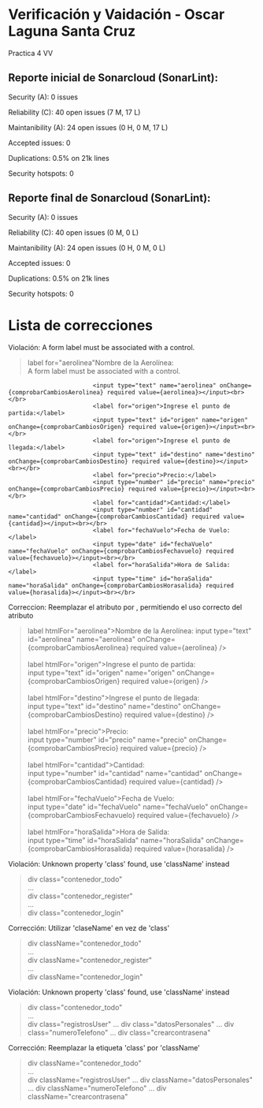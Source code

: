 # Verificación y Vaidación - Oscar Laguna Santa Cruz
Practica 4 VV

## Reporte inicial de Sonarcloud (SonarLint):
Security (A): 0 issues

Reliability (C): 40 open issues (7 M, 17 L)

Maintanibility (A): 24 open issues (0 H, 0 M, 17 L)

Accepted issues: 0

Duplications: 0.5% on 21k lines

Security hotspots: 0

## Reporte final de Sonarcloud (SonarLint):
Security (A): 0 issues

Reliability (C): 40 open issues (0 M, 0 L)

Maintanibility (A): 24 open issues (0 H, 0 M, 0 L)

Accepted issues: 0

Duplications: 0.5% on 21k lines

Security hotspots: 0



# Lista de correcciones
Violación: A form label must be associated with a control.
>  label for="aerolinea"Nombre de la Aerolínea:</label>  
A form label must be associated with a control.  

                            <input type="text" name="aerolinea" onChange={comprobarCambiosAerolinea} required value={aerolinea}></input><br></br>  
                            <label for="origen">Ingrese el punto de partida:</label>  
                            <input type="text" id="origen" name="origen" onChange={comprobarCambiosOrigen} required value={origen}></input><br></br>  
                            <label for="origen">Ingrese el punto de llegada:</label>  
                            <input type="text" id="destino" name="destino" onChange={comprobarCambiosDestino} required value={destino}></input><br></br>  
                            <label for="precio">Precio:</label>  
                            <input type="number" id="precio" name="precio" onChange={comprobarCambiosPrecio} required value={precio}></input><br></br>  
                            <label for="cantidad">Cantidad:</label>  
                            <input type="number" id="cantidad" name="cantidad" onChange={comprobarCambiosCantidad} required value={cantidad}></input><br></br>  
                            <label for="fechaVuelo">Fecha de Vuelo:</label>  
                            <input type="date" id="fechaVuelo" name="fechaVuelo" onChange={comprobarCambiosFechavuelo} required value={fechavuelo}></input><br></br>  
                            <label for="horaSalida">Hora de Salida:</label>   
                            <input type="time" id="horaSalida" name="horaSalida" onChange={comprobarCambiosHorasalida} required value={horasalida}></input><br></br>  


Correccion: Reemplazar el atributo <for> por <htmlFor>, permitiendo el uso correcto del atributo

> label htmlFor="aerolinea">Nombre de la Aerolínea:</label>
   input type="text" id="aerolinea" name="aerolinea" onChange={comprobarCambiosAerolinea} required value={aerolinea} /><br />  
  label htmlFor="origen">Ingrese el punto de partida:</label>  
  input type="text" id="origen" name="origen" onChange={comprobarCambiosOrigen} required value={origen} /><br />  
  label htmlFor="destino">Ingrese el punto de llegada:</label>  
  input type="text" id="destino" name="destino" onChange={comprobarCambiosDestino} required value={destino} /><br />  
  label htmlFor="precio">Precio:</label>  
  input type="number" id="precio" name="precio" onChange={comprobarCambiosPrecio} required value={precio} /><br />  
  label htmlFor="cantidad">Cantidad:</label>  
  input type="number" id="cantidad" name="cantidad" onChange={comprobarCambiosCantidad} required value={cantidad} /><br />  
  label htmlFor="fechaVuelo">Fecha de Vuelo:</label>  
  input type="date" id="fechaVuelo" name="fechaVuelo" onChange={comprobarCambiosFechavuelo} required value={fechavuelo} /><br />  
  label htmlFor="horaSalida">Hora de Salida:</label>  
  input type="time" id="horaSalida" name="horaSalida" onChange={comprobarCambiosHorasalida} required value={horasalida} /><br />  

  
Violación: Unknown property 'class' found, use 'className' instead
>  div class="contenedor_todo"  
  ...  
  div class="contenedor_register"  
  ...    
  div class="contenedor_login"  

Corrección:  Utilizar 'claseName' en vez de 'class'
> div className="contenedor_todo"  
  ...  
  div className="contenedor_register"  
  ...  
  div className="contenedor_login"

Violación: Unknown property 'class' found, use 'className' instead
>  div class="contenedor_todo"  
...  
div class="registrosUser"
...
div class="datosPersonales"
...
div class="numeroTelefono"
...
div class="crearcontrasena"  
 

Corrección:  Reemplazar la etiqueta  'class' por 'className'
>  div className="contenedor_todo"  
...  
div className="registrosUser"
...
div className="datosPersonales"
...
div className="numeroTelefono"
...
div className="crearcontrasena"  
